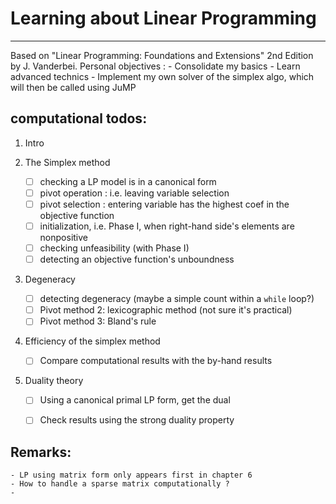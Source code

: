 # Learning about Linear Programming
-----------------------------------
Based on "Linear Programming: Foundations and Extensions" 2nd Edition by J. Vanderbei.
Personal objectives :
	- Consolidate my basics
	- Learn advanced technics 
	- Implement my own solver of the simplex algo, which will then be called using JuMP

	
## computational todos:

1. Intro

2. The Simplex method
	- [ ] checking a LP model is in a canonical form
	- [ ] pivot operation : i.e. leaving variable selection
	- [ ] pivot selection : entering variable has the highest coef in the objective function
	- [ ] initialization, i.e. Phase I, when right-hand side's elements are nonpositive
	- [ ] checking unfeasibility (with Phase I)
	- [ ] detecting an objective function's unboundness

3. Degeneracy
	- [ ] detecting degeneracy (maybe a simple count within a `while` loop?)
	- [ ] Pivot method 2: lexicographic method (not sure it's practical)
	- [ ] Pivot method 3: Bland's rule
	
4. Efficiency of the simplex method
	- [ ] Compare computational results with the by-hand results
	
5. Duality theory
	- [ ] Using a canonical primal LP form, get the dual
	- [ ] Check results using the strong duality property




## Remarks:
	- LP using matrix form only appears first in chapter 6
	- How to handle a sparse matrix computationally ?
	- 


